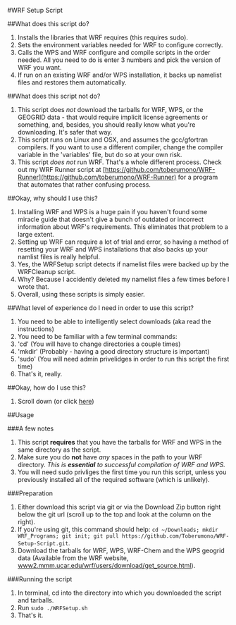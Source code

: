 #<a name="Readme"></a><a name="readme"></a>WRF Setup Script

##<a name="wdtsd"></a>What does this script do?

1. Installs the libraries that WRF requires (this requires sudo).
2. Sets the environment variables needed for WRF to configure correctly.
3. Calls the WPS and WRF configure and compile scripts in the order needed.  All you need to do is enter 3 numbers and pick the version of WRF you want.
4. If run on an existing WRF and/or WPS installation, it backs up namelist files and restores them automatically.

##<a name="wdtsnd"></a>What does this script not do?

1. This script does *not* download the tarballs for WRF, WPS, or the GEOGRID data - that would require implicit license agreements or something, and, besides, you should really know what you're downloading.  It's safer that way.
2. This script runs on Linux and OSX, and assumes the gcc/gfortran compilers.  If you want to use a different compiler, change the compiler variable in the 'variables' file, but do so at your own risk.
3. This script *does not* run WRF.  That's a whole different process.  Check out my WRF Runner script at [https://github.com/toberumono/WRF-Runner](https://github.com/toberumono/WRF-Runner) for a program that automates that rather confusing process.

##<a name="owsiut"></a>Okay, why should I use this?

1. Installing WRF and WPS is a huge pain if you haven't found some miracle guide that doesn't give a bunch of outdated or incorrect information about WRF's requirements.  This eliminates that problem to a large extent.
2. Setting up WRF can require a lot of trial and error, so having a method of resetting your WRF and WPS installations that also backs up your namlist files is really helpful.
  1. Yes, the WRFSetup script detects if namelist files were backed up by the WRFCleanup script.
  2. Why?  Because I accidently deleted my namelist files a few times before I wrote that.
3. Overall, using these scripts is simply easier.

##<a name="wloediniotuts"></a>What level of experience do I need in order to use this script?
1. You need to be able to intelligently select downloads (aka read the instructions)
2. You need to be familiar with a few terminal commands:
  1. 'cd' (You will have to change directories a couple times)
  2. 'mkdir' (Probably - having a good directory structure is important)
  3. 'sudo' (You will need admin privelidges in order to run this script the first time)
3. That's it, really.

##Okay, how do I use this?
1. Scroll down (or click [here](#Usage))

##<a name="Usage"></a><a name="usage"></a>Usage

###A few notes
1. This script **requires** that you have the tarballs for WRF and WPS in the same directory as the script.
2. Make sure you do **not** have *any* spaces in the path to your WRF directory.  *This is **essential** to successful compilation of WRF and WPS.*
3. You will need sudo privliges the first time you run this script, unless you previously installed all of the required software (which is unlikely).

###Preparation
1. Either download this script via git or via the Download Zip button right below the git url (scroll up to the top and look at the column on the right).
  1. If you're using git, this command should help: `cd ~/Downloads; mkdir WRF_Programs; git init; git pull https://github.com/Toberumono/WRF-Setup-Script.git`.
2. Download the tarballs for WRF, WPS, WRF-Chem and the WPS geogrid data (Available from the WRF website, [www2.mmm.ucar.edu/wrf/users/download/get_source.html](www2.mmm.ucar.edu/wrf/users/download/get_source.html)).

###Running the script
1. In terminal, cd into the directory into which you downloaded the script and tarballs.
2. Run `sudo ./WRFSetup.sh`
3. That's it.
